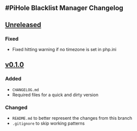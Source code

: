 
#PiHole Blacklist Manager Changelog
-----------------------------------

## [Unreleased]
### Fixed
  - Fixed hitting warning if no timezone is set in php.ini

## [v0.1.0]
### Added
  - `CHANGELOG.md`
  - Required files for a quick and dirty version
### Changed
  - `README.md` to better represent the changes from this branch
  - `.gitignore` to skip working patterns


[Unreleased]: https://github.com/aratrohcaz/pihole-blocklist-manager/compare/master...develop
[v0.1.0]: https://github.com/aratrohcaz/pihole-blocklist-manager/compare/v0.1.0...develop
